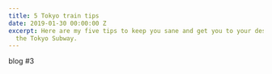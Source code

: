 ```yaml
---
title: 5 Tokyo train tips
date: 2019-01-30 00:00:00 Z
excerpt: Here are my five tips to keep you sane and get you to your destination on
  the Tokyo Subway.
---
```


blog #3